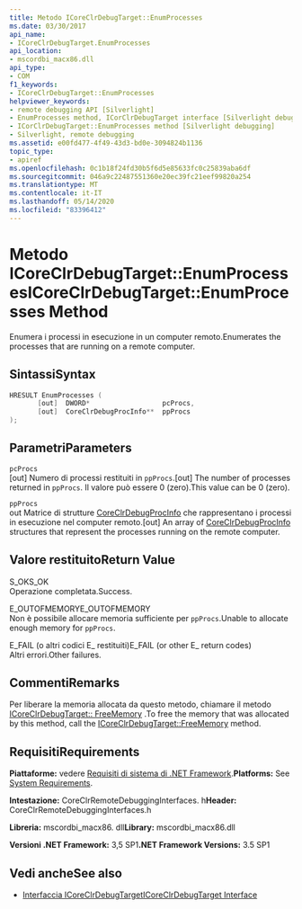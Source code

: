 ```yaml
---
title: Metodo ICoreClrDebugTarget::EnumProcesses
ms.date: 03/30/2017
api_name:
- ICoreClrDebugTarget.EnumProcesses
api_location:
- mscordbi_macx86.dll
api_type:
- COM
f1_keywords:
- ICoreClrDebugTarget::EnumProcesses
helpviewer_keywords:
- remote debugging API [Silverlight]
- EnumProcesses method, ICorClrDebugTarget interface [Silverlight debugging]
- ICorClrDebugTarget::EnumProcesses method [Silverlight debugging]
- Silverlight, remote debugging
ms.assetid: e00fd477-4f49-43d3-bd0e-3094824b1136
topic_type:
- apiref
ms.openlocfilehash: 0c1b18f24fd30b5f6d5e85633fc0c25839aba6df
ms.sourcegitcommit: 046a9c22487551360e20ec39fc21eef99820a254
ms.translationtype: MT
ms.contentlocale: it-IT
ms.lasthandoff: 05/14/2020
ms.locfileid: "83396412"
---
```

# <a name="icoreclrdebugtargetenumprocesses-method"></a><span data-ttu-id="39213-102">Metodo ICoreClrDebugTarget::EnumProcesses</span><span class="sxs-lookup"><span data-stu-id="39213-102">ICoreClrDebugTarget::EnumProcesses Method</span></span>
<span data-ttu-id="39213-103">Enumera i processi in esecuzione in un computer remoto.</span><span class="sxs-lookup"><span data-stu-id="39213-103">Enumerates the processes that are running on a remote computer.</span></span>  
  
## <a name="syntax"></a><span data-ttu-id="39213-104">Sintassi</span><span class="sxs-lookup"><span data-stu-id="39213-104">Syntax</span></span>  
  
```cpp  
HRESULT EnumProcesses (  
       [out]  DWORD*                  pcProcs,
       [out]  CoreClrDebugProcInfo**  ppProcs  
);  
```  
  
## <a name="parameters"></a><span data-ttu-id="39213-105">Parametri</span><span class="sxs-lookup"><span data-stu-id="39213-105">Parameters</span></span>  
 `pcProcs`  
 <span data-ttu-id="39213-106">[out] Numero di processi restituiti in `ppProcs`.</span><span class="sxs-lookup"><span data-stu-id="39213-106">[out] The number of processes returned in `ppProcs`.</span></span> <span data-ttu-id="39213-107">Il valore può essere 0 (zero).</span><span class="sxs-lookup"><span data-stu-id="39213-107">This value can be 0 (zero).</span></span>  
  
 `ppProcs`  
 <span data-ttu-id="39213-108">out Matrice di strutture [CoreClrDebugProcInfo](coreclrdebugprocinfo-structure.md) che rappresentano i processi in esecuzione nel computer remoto.</span><span class="sxs-lookup"><span data-stu-id="39213-108">[out] An array of [CoreClrDebugProcInfo](coreclrdebugprocinfo-structure.md) structures that represent the processes running on the remote computer.</span></span>  
  
## <a name="return-value"></a><span data-ttu-id="39213-109">Valore restituito</span><span class="sxs-lookup"><span data-stu-id="39213-109">Return Value</span></span>  
 <span data-ttu-id="39213-110">S_OK</span><span class="sxs-lookup"><span data-stu-id="39213-110">S_OK</span></span>  
 <span data-ttu-id="39213-111">Operazione completata.</span><span class="sxs-lookup"><span data-stu-id="39213-111">Success.</span></span>  
  
 <span data-ttu-id="39213-112">E_OUTOFMEMORY</span><span class="sxs-lookup"><span data-stu-id="39213-112">E_OUTOFMEMORY</span></span>  
 <span data-ttu-id="39213-113">Non è possibile allocare memoria sufficiente per `ppProcs`.</span><span class="sxs-lookup"><span data-stu-id="39213-113">Unable to allocate enough memory for `ppProcs`.</span></span>  
  
 <span data-ttu-id="39213-114">E_FAIL (o altri codici E_ restituiti)</span><span class="sxs-lookup"><span data-stu-id="39213-114">E_FAIL (or other E_ return codes)</span></span>  
 <span data-ttu-id="39213-115">Altri errori.</span><span class="sxs-lookup"><span data-stu-id="39213-115">Other failures.</span></span>  
  
## <a name="remarks"></a><span data-ttu-id="39213-116">Commenti</span><span class="sxs-lookup"><span data-stu-id="39213-116">Remarks</span></span>  
 <span data-ttu-id="39213-117">Per liberare la memoria allocata da questo metodo, chiamare il metodo [ICoreClrDebugTarget:: FreeMemory](icoreclrdebugtarget-freememory-method.md) .</span><span class="sxs-lookup"><span data-stu-id="39213-117">To free the memory that was allocated by this method, call the [ICoreClrDebugTarget::FreeMemory](icoreclrdebugtarget-freememory-method.md) method.</span></span>  
  
## <a name="requirements"></a><span data-ttu-id="39213-118">Requisiti</span><span class="sxs-lookup"><span data-stu-id="39213-118">Requirements</span></span>  
 <span data-ttu-id="39213-119">**Piattaforme:** vedere [Requisiti di sistema di .NET Framework](../../get-started/system-requirements.md).</span><span class="sxs-lookup"><span data-stu-id="39213-119">**Platforms:** See [System Requirements](../../get-started/system-requirements.md).</span></span>  
  
 <span data-ttu-id="39213-120">**Intestazione:** CoreClrRemoteDebuggingInterfaces. h</span><span class="sxs-lookup"><span data-stu-id="39213-120">**Header:** CoreClrRemoteDebuggingInterfaces.h</span></span>  
  
 <span data-ttu-id="39213-121">**Libreria:** mscordbi_macx86. dll</span><span class="sxs-lookup"><span data-stu-id="39213-121">**Library:** mscordbi_macx86.dll</span></span>  
  
 <span data-ttu-id="39213-122">**Versioni .NET Framework:** 3,5 SP1</span><span class="sxs-lookup"><span data-stu-id="39213-122">**.NET Framework Versions:** 3.5 SP1</span></span>  
  
## <a name="see-also"></a><span data-ttu-id="39213-123">Vedi anche</span><span class="sxs-lookup"><span data-stu-id="39213-123">See also</span></span>

- [<span data-ttu-id="39213-124">Interfaccia ICoreClrDebugTarget</span><span class="sxs-lookup"><span data-stu-id="39213-124">ICoreClrDebugTarget Interface</span></span>](icoreclrdebugtarget-interface.md)
